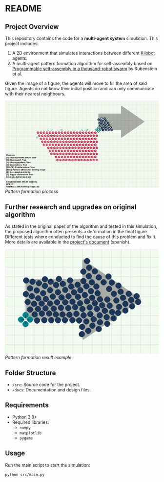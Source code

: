 # README

## Project Overview
This repository contains the code for a **multi-agent system** simulation. This project includes:
1. A 2D environment that simulates interactions between different [Kilobot](https://ieeexplore.ieee.org/document/6224638) agents.
2. A multi-agent pattern formation algorithm for self-assembly based on [Programmable self-assembly in a thousand-robot swarm](https://www.science.org/doi/10.1126/science.1254295) by Rubenstein et al.

Given the image of a figure, the agents will move to fill the area of said figure. Agents do not know their initial position and can only communicate with their nearest neighbours.

![](docs/kilobots_example.gif)
*Pattern formation process*

## Further research and upgrades on original algorithm
As stated in the original paper of the algorithm and tested in this simulation, the proposed algorithm often presents a deformation in the final figure. Different tests where conducted to find the cause of this problem and fix it. More details are available in the [project's document](docs/final_project_Juan_Eizaguerri.pdf) (spanish).

![](docs/shape_image.png)
*Pattern formation result example*

## Folder Structure
- `/src`: Source code for the project.
- `/docs`: Documentation and design files.

## Requirements
- Python 3.8+
- Required libraries:
    - `numpy`
    - `matplotlib`
    - `pygame`

## Usage
Run the main script to start the simulation:
```bash
python src/main.py
```